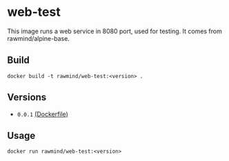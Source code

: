 web-test
========

This image runs a web service in 8080 port, used for testing. It comes from rawmind/alpine-base.

## Build

```
docker build -t rawmind/web-test:<version> .
```

## Versions

- `0.0.1` [(Dockerfile)](https://github.com/rawmind0/web-test/blob/master/Dockerfile)


## Usage

```
docker run rawmind/web-test:<version> 
```
